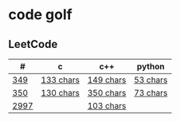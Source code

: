 # code golf

## LeetCode


| #                                                                                                | c                                                                              | c++                                                                                | python                                                                         |
| -------------------------------------------------------------------------------------------------- | -------------------------------------------------------------------------------- | ------------------------------------------------------------------------------------ | -------------------------------------------------------------------------------- |
| [349](https://leetcode.com/problems/intersection-of-two-arrays/)                                 | [133 chars](https://github.com/NDR0216/code_golf/blob/main/LeetCode/349/349.c) | [149 chars](https://github.com/NDR0216/code_golf/blob/main/LeetCode/349/349.cpp)   | [53 chars](https://github.com/NDR0216/code_golf/blob/main/LeetCode/349/349.py) |
| [350](https://leetcode.com/problems/intersection-of-two-arrays-ii/)                              | [130 chars](https://github.com/NDR0216/code_golf/blob/main/LeetCode/350/350.c) | [350 chars](https://github.com/NDR0216/code_golf/blob/main/LeetCode/350/350.cpp)   | [73 chars](https://github.com/NDR0216/code_golf/blob/main/LeetCode/350/350.py) |
| [2997](https://leetcode.com/problems/minimum-number-of-operations-to-make-array-xor-equal-to-k/) |                                                                                | [103 chars](https://github.com/NDR0216/code_golf/blob/main/LeetCode/2997/2997.cpp) |                                                                                |
